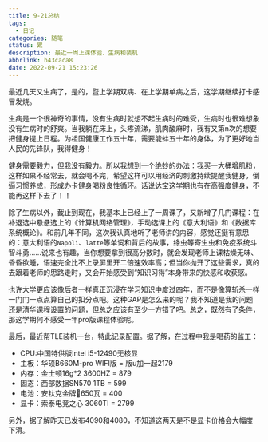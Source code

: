 ```yaml
---
title: 9-21总结
tags:
  - 日记
categories: 随笔
status: 累
description: 最近一周上课体验、生病和装机
abbrlink: b43caca8
date: 2022-09-21 15:23:26
---
```


最近几天又生病了，是的，暨上学期双病、在上学期单病之后，这学期继续打卡感冒发烧。

生病是一个很神奇的事情，没有生病时就想不起生病时的难受，生病时也很难想象没有生病时的舒爽。当我躺在床上，头疼流涕，肌肉酸麻时，我有又第n次的想要把健身提上日程。为祖国健康工作五十年，需要能蚌五十年的身体，为了更好地当人民的先锋队，我得健身！

健身需要毅力，但我没有毅力。所以我想到一个绝妙的办法：我买一大桶增肌粉，这样如果不经常去，就会喝不完，希望这样可以用经济的刺激持续提醒我健身，倒逼习惯养成，形成办卡健身喝粉良性循环。话说达宝这学期也有在高强度健身，不能再这样下去了！！

除了生病以外，截止到现在，我基本上已经上了一周课了，又新增了几门课程：在补退选中悬悬选上的《计算机网络管理》，手动选课上的《意大利语》和《数据库系统概论》。和前几年不同，这次我认真地听了老师讲的内容，感觉还挺有意思的：意大利语的`Napoli`、`latte`等单词和背后的故事，绦虫等寄生虫和免疫系统斗智斗勇……说来也有趣，当你想要拿到很高分数时，就会发现老师上课枯燥无味、昏昏欲睡，语速完全比不上录屏里开二倍速效率高；但当你抛开了这些需求，真的去跟着老师的思路走时，又会开始感受到“知识习得”本身带来的快感和收获感。

也许大学更应该像后者一样真正沉浸在学习知识中度过四年，而不是像算斩杀一样一门门一点点算自己的扣分点吧。这种GAP是怎么来的呢？我不知道是我的问题还是清华课程设置的问题，但总之应该有至少一方错了吧。总之，既然有了条件，那这学期何不感受一年pro版课程体验呢。

最后，最近帮TLE装机一台，特此记录配置。据了解，在过程中我是喝药的监工：

- CPU:中国特供版Intel i5-12490无核显
- 主板：华硕B660M-pro WIFI版 = 版u加一起2179
- 内存：金士顿16g*2 3600HZ = 879
- 固态：西部数据SN570 1TB = 599
- 电池：安钛克金牌🏅650瓦 = 400
- 显卡：索泰电竞之心 3060TI = 2799

另外，据了解昨天已发布4090和4080，不知道这两天是不是显卡价格会大幅度下滑。

